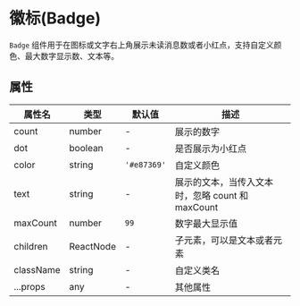 # 徽标(Badge)

`Badge` 组件用于在图标或文字右上角展示未读消息数或者小红点，支持自定义颜色、最大数字显示数、文本等。

## 属性

| 属性名 | 类型 | 默认值 | 描述 |
| --- | --- | --- | --- |
| count | number | - | 展示的数字 |
| dot | boolean | - | 是否展示为小红点 |
| color | string | `'#e87369'` | 自定义颜色 |
| text | string | - | 展示的文本，当传入文本时，忽略 count 和 maxCount |
| maxCount | number | `99` | 数字最大显示值 |
| children | ReactNode | - | 子元素，可以是文本或者元素 |
| className | string | - | 自定义类名 |
| ...props | any | - | 其他属性 |
